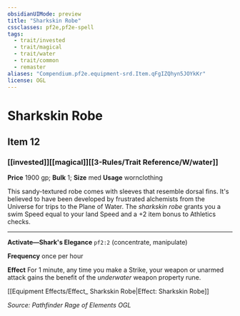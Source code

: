 ```yaml
---
obsidianUIMode: preview
title: "Sharkskin Robe"
cssclasses: pf2e,pf2e-spell
tags:
  - trait/invested
  - trait/magical
  - trait/water
  - trait/common
  - remaster
aliases: "Compendium.pf2e.equipment-srd.Item.qFgIZQhyn5JOYkKr"
license: OGL
---
```

# Sharkskin Robe
## Item 12
### [[invested]][[magical]][[3-Rules/Trait Reference/W/water]]


**Price** 1900 gp; 
**Bulk** 1; **Size** med
**Usage** wornclothing

This sandy-textured robe comes with sleeves that resemble dorsal fins. It's believed to have been developed by frustrated alchemists from the Universe for trips to the Plane of Water. The _sharkskin robe_ grants you a swim Speed equal to your land Speed and a +2 item bonus to Athletics checks.

* * *

**Activate—Shark's Elegance** `pf2:2` (concentrate, manipulate)

**Frequency** once per hour

**Effect** For 1 minute, any time you make a Strike, your weapon or unarmed attack gains the benefit of the _underwater_ weapon property rune.

[[Equipment Effects/Effect_ Sharkskin Robe|Effect: Sharkskin Robe]]

*Source: Pathfinder Rage of Elements*
*OGL*